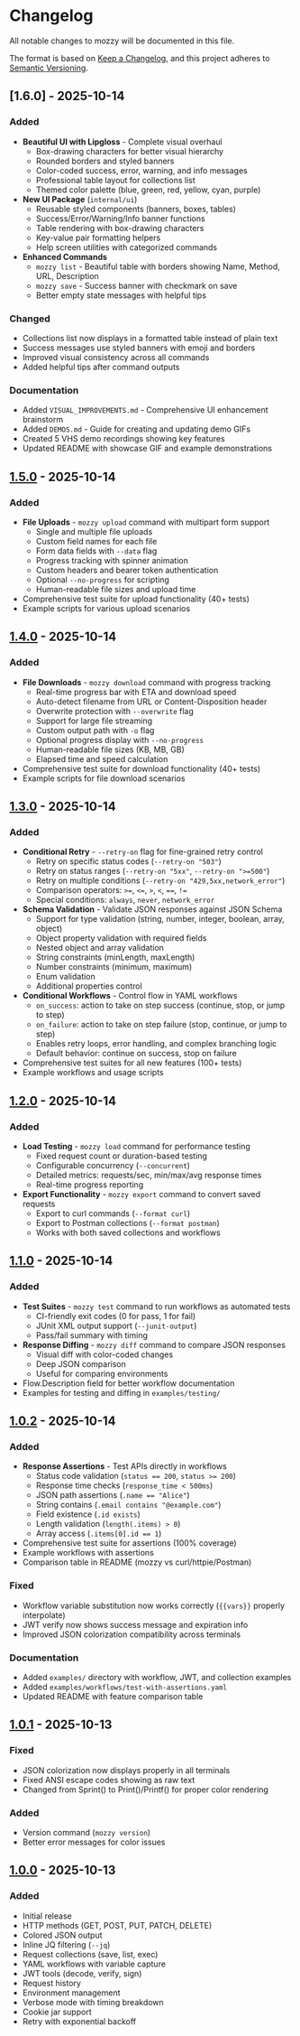 # Changelog

All notable changes to mozzy will be documented in this file.

The format is based on [Keep a Changelog](https://keepachangelog.com/en/1.0.0/),
and this project adheres to [Semantic Versioning](https://semver.org/spec/v2.0.0.html).

## [1.6.0] - 2025-10-14

### Added
- **Beautiful UI with Lipgloss** - Complete visual overhaul
  - Box-drawing characters for better visual hierarchy
  - Rounded borders and styled banners
  - Color-coded success, error, warning, and info messages
  - Professional table layout for collections list
  - Themed color palette (blue, green, red, yellow, cyan, purple)
- **New UI Package** (`internal/ui`)
  - Reusable styled components (banners, boxes, tables)
  - Success/Error/Warning/Info banner functions
  - Table rendering with box-drawing characters
  - Key-value pair formatting helpers
  - Help screen utilities with categorized commands
- **Enhanced Commands**
  - `mozzy list` - Beautiful table with borders showing Name, Method, URL, Description
  - `mozzy save` - Success banner with checkmark on save
  - Better empty state messages with helpful tips

### Changed
- Collections list now displays in a formatted table instead of plain text
- Success messages use styled banners with emoji and borders
- Improved visual consistency across all commands
- Added helpful tips after command outputs

### Documentation
- Added `VISUAL_IMPROVEMENTS.md` - Comprehensive UI enhancement brainstorm
- Added `DEMOS.md` - Guide for creating and updating demo GIFs
- Created 5 VHS demo recordings showing key features
- Updated README with showcase GIF and example demonstrations

## [1.5.0] - 2025-10-14

### Added
- **File Uploads** - `mozzy upload` command with multipart form support
  - Single and multiple file uploads
  - Custom field names for each file
  - Form data fields with `--data` flag
  - Progress tracking with spinner animation
  - Custom headers and bearer token authentication
  - Optional `--no-progress` for scripting
  - Human-readable file sizes and upload time
- Comprehensive test suite for upload functionality (40+ tests)
- Example scripts for various upload scenarios

## [1.4.0] - 2025-10-14

### Added
- **File Downloads** - `mozzy download` command with progress tracking
  - Real-time progress bar with ETA and download speed
  - Auto-detect filename from URL or Content-Disposition header
  - Overwrite protection with `--overwrite` flag
  - Support for large file streaming
  - Custom output path with `-o` flag
  - Optional progress display with `--no-progress`
  - Human-readable file sizes (KB, MB, GB)
  - Elapsed time and speed calculation
- Comprehensive test suite for download functionality (40+ tests)
- Example scripts for file download scenarios

## [1.3.0] - 2025-10-14

### Added
- **Conditional Retry** - `--retry-on` flag for fine-grained retry control
  - Retry on specific status codes (`--retry-on "503"`)
  - Retry on status ranges (`--retry-on "5xx"`, `--retry-on ">=500"`)
  - Retry on multiple conditions (`--retry-on "429,5xx,network_error"`)
  - Comparison operators: `>=`, `<=`, `>`, `<`, `==`, `!=`
  - Special conditions: `always`, `never`, `network_error`
- **Schema Validation** - Validate JSON responses against JSON Schema
  - Support for type validation (string, number, integer, boolean, array, object)
  - Object property validation with required fields
  - Nested object and array validation
  - String constraints (minLength, maxLength)
  - Number constraints (minimum, maximum)
  - Enum validation
  - Additional properties control
- **Conditional Workflows** - Control flow in YAML workflows
  - `on_success`: action to take on step success (continue, stop, or jump to step)
  - `on_failure`: action to take on step failure (stop, continue, or jump to step)
  - Enables retry loops, error handling, and complex branching logic
  - Default behavior: continue on success, stop on failure
- Comprehensive test suites for all new features (100+ tests)
- Example workflows and usage scripts

## [1.2.0] - 2025-10-14

### Added
- **Load Testing** - `mozzy load` command for performance testing
  - Fixed request count or duration-based testing
  - Configurable concurrency (`--concurrent`)
  - Detailed metrics: requests/sec, min/max/avg response times
  - Real-time progress reporting
- **Export Functionality** - `mozzy export` command to convert saved requests
  - Export to curl commands (`--format curl`)
  - Export to Postman collections (`--format postman`)
  - Works with both saved collections and workflows

## [1.1.0] - 2025-10-14

### Added
- **Test Suites** - `mozzy test` command to run workflows as automated tests
  - CI-friendly exit codes (0 for pass, 1 for fail)
  - JUnit XML output support (`--junit-output`)
  - Pass/fail summary with timing
- **Response Diffing** - `mozzy diff` command to compare JSON responses
  - Visual diff with color-coded changes
  - Deep JSON comparison
  - Useful for comparing environments
- Flow.Description field for better workflow documentation
- Examples for testing and diffing in `examples/testing/`

## [1.0.2] - 2025-10-14

### Added
- **Response Assertions** - Test APIs directly in workflows
  - Status code validation (`status == 200`, `status >= 200`)
  - Response time checks (`response_time < 500ms`)
  - JSON path assertions (`.name == "Alice"`)
  - String contains (`.email contains "@example.com"`)
  - Field existence (`.id exists`)
  - Length validation (`length(.items) > 0`)
  - Array access (`.items[0].id == 1`)
- Comprehensive test suite for assertions (100% coverage)
- Example workflows with assertions
- Comparison table in README (mozzy vs curl/httpie/Postman)

### Fixed
- Workflow variable substitution now works correctly (`{{vars}}` properly interpolate)
- JWT verify now shows success message and expiration info
- Improved JSON colorization compatibility across terminals

### Documentation
- Added `examples/` directory with workflow, JWT, and collection examples
- Added `examples/workflows/test-with-assertions.yaml`
- Updated README with feature comparison table

## [1.0.1] - 2025-10-13

### Fixed
- JSON colorization now displays properly in all terminals
- Fixed ANSI escape codes showing as raw text
- Changed from Sprint() to Print()/Printf() for proper color rendering

### Added
- Version command (`mozzy version`)
- Better error messages for color issues

## [1.0.0] - 2025-10-13

### Added
- Initial release
- HTTP methods (GET, POST, PUT, PATCH, DELETE)
- Colored JSON output
- Inline JQ filtering (`--jq`)
- Request collections (save, list, exec)
- YAML workflows with variable capture
- JWT tools (decode, verify, sign)
- Request history
- Environment management
- Verbose mode with timing breakdown
- Cookie jar support
- Retry with exponential backoff

[1.5.0]: https://github.com/humancto/mozzy/compare/v1.4.0...v1.5.0
[1.4.0]: https://github.com/humancto/mozzy/compare/v1.3.0...v1.4.0
[1.3.0]: https://github.com/humancto/mozzy/compare/v1.2.0...v1.3.0
[1.2.0]: https://github.com/humancto/mozzy/compare/v1.1.0...v1.2.0
[1.1.0]: https://github.com/humancto/mozzy/compare/v1.0.2...v1.1.0
[1.0.2]: https://github.com/humancto/mozzy/compare/v1.0.1...v1.0.2
[1.0.1]: https://github.com/humancto/mozzy/compare/v1.0.0...v1.0.1
[1.0.0]: https://github.com/humancto/mozzy/releases/tag/v1.0.0
